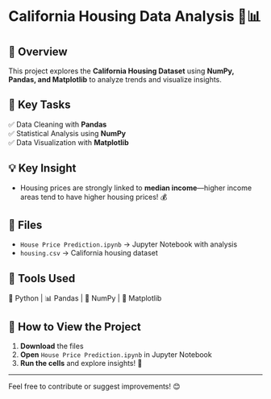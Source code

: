 # California Housing Data Analysis 🏡📊

## 🚀 Overview
This project explores the **California Housing Dataset** using **NumPy, Pandas, and Matplotlib** to analyze trends and visualize insights.

## 📌 Key Tasks
✅ Data Cleaning with **Pandas**  
✅ Statistical Analysis using **NumPy**  
✅ Data Visualization with **Matplotlib**  

## 💡 Key Insight
- Housing prices are strongly linked to **median income**—higher income areas tend to have higher housing prices! 💰

## 📂 Files
- `House Price Prediction.ipynb` → Jupyter Notebook with analysis  
- `housing.csv` → California housing dataset  

## 📌 Tools Used
🐍 Python | 📊 Pandas | 🔢 NumPy | 🎨 Matplotlib  

## 🔗 How to View the Project
1. **Download** the files  
2. **Open** `House Price Prediction.ipynb` in Jupyter Notebook  
3. **Run the cells** and explore insights! 🚀  

---  
Feel free to contribute or suggest improvements! 😊
